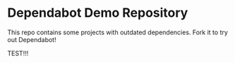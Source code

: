 # Dependabot Demo Repository

This repo contains some projects with outdated dependencies. Fork it to try out
Dependabot!


TEST!!!
